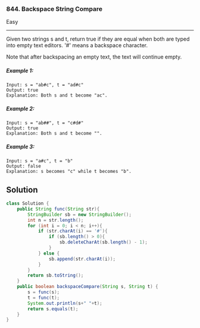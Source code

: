 ### 844. Backspace String Compare
Easy

------------

Given two strings s and t, return true if they are equal when both are typed into empty text editors. '#' means a backspace character.

Note that after backspacing an empty text, the text will continue empty.

##### Example 1:

```
Input: s = "ab#c", t = "ad#c"  
Output: true  
Explanation: Both s and t become "ac".
```

##### Example 2:

```
Input: s = "ab##", t = "c#d#"  
Output: true  
Explanation: Both s and t become "".
```

##### Example 3:

```
Input: s = "a#c", t = "b"  
Output: false  
Explanation: s becomes "c" while t becomes "b".
```

## Solution
```java
class Solution {
    public String func(String str){
        StringBuilder sb = new StringBuilder();
        int n = str.length();
        for (int i = 0; i < n; i++){
            if (str.charAt(i) == '#'){
                if (sb.length() > 0){
                    sb.deleteCharAt(sb.length() - 1);
                }
            } else {
                sb.append(str.charAt(i));
            }
        }
        return sb.toString();
    }
    public boolean backspaceCompare(String s, String t) {
        s = func(s);
        t = func(t);
        System.out.println(s+" "+t);
        return s.equals(t);
    }
}
```
